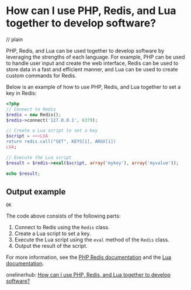 # How can I use PHP, Redis, and Lua together to develop software?
// plain

PHP, Redis, and Lua can be used together to develop software by leveraging the strengths of each language. For example, PHP can be used to handle user input and create the web interface, Redis can be used to store data in a fast and efficient manner, and Lua can be used to create custom commands for Redis.

Below is an example of how to use PHP, Redis, and Lua together to set a key in Redis:

```php
<?php
// Connect to Redis
$redis = new Redis();
$redis->connect('127.0.0.1', 6379);

// Create a Lua script to set a key
$script = <<<LUA
return redis.call("SET", KEYS[1], ARGV[1])
LUA;

// Execute the Lua script
$result = $redis->eval($script, array('mykey'), array('myvalue'));

echo $result;
```

## Output example


```
OK
```

The code above consists of the following parts:

1. Connect to Redis using the `Redis` class.
2. Create a Lua script to set a key.
3. Execute the Lua script using the `eval` method of the `Redis` class.
4. Output the result of the script.

For more information, see the [PHP Redis documentation](https://redis.io/clients/php) and the [Lua documentation](https://www.lua.org/manual/5.3/).

onelinerhub: [How can I use PHP, Redis, and Lua together to develop software?](https://onelinerhub.com/predis/how-can-i-use-php--redis--and-lua-together-to-develop-software)